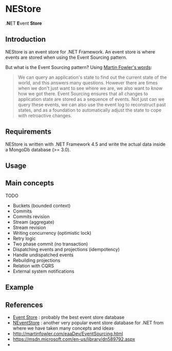 # NEStore

.**N**ET **E**vent **Store**

## Introduction

NEStore is an event store for .NET Framework. An event store is where events are stored when using the Event Sourcing pattern.

But what is the Event Sourcing pattern? Using [Martin Fowler's words](http://martinfowler.com/eaaDev/EventSourcing.html):

> We can query an application's state to find out the current state of the world, and this answers many questions. However there are times when we don't just want to see where we are, we also want to know how we got there.
Event Sourcing ensures that all changes to application state are stored as a sequence of events. Not just can we query these events, we can also use the event log to reconstruct past states, and as a foundation to automatically adjust the state to cope with retroactive changes.

## Requirements

NEStore is written with .NET Framework 4.5 and write the actual data inside a MongoDb database (>= 3.0).

## Usage
 
## Main concepts

TODO

- Buckets (bounded context)
- Commits
- Commits revision
- Stream (aggregate)
- Stream revision
- Writing concurrency (optimistic lock)
- Retry logic
- Two phase commit (no transaction)
- Dispatching events and projections (idempotency)
- Handle undispatched events
- Rebuilding projections
- Relation with CQRS
- External system notifications

## Example

## References

- [Event Store](https://geteventstore.com/) : probably the best event store database
- [NEventStore](http://neventstore.org/) : another very popular event store database for .NET from where we have taken many concepts and ideas
- http://martinfowler.com/eaaDev/EventSourcing.html
- https://msdn.microsoft.com/en-us/library/dn589792.aspx
- 
